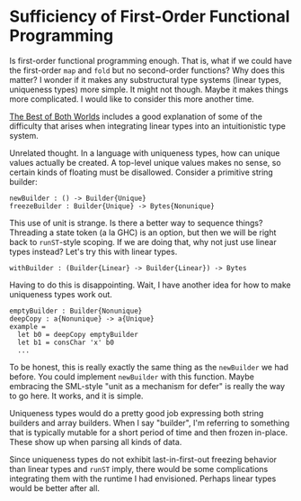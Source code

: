# Sufficiency of First-Order Functional Programming

Is first-order functional programming enough. That is, what if we
could have the first-order `map` and `fold` but no second-order functions?
Why does this matter? I wonder if it makes any substructural type systems
(linear types, uniqueness types) more simple. It might not though. Maybe
it makes things more complicated. I would like to consider this more another
time.

[The Best of Both Worlds](https://arxiv.org/pdf/1612.06633.pdf) includes
a good explanation of some of the difficulty that arises when integrating
linear types into an intuitionistic type system.

Unrelated thought. In a language with uniqueness types, how can unique values
actually be created. A top-level unique values makes no sense, so certain
kinds of floating must be disallowed. Consider a primitive string builder:

    newBuilder : () -> Builder{Unique}
    freezeBuilder : Builder{Unique} -> Bytes{Nonunique}

This use of unit is strange. Is there a better way to sequence things?
Threading a state token (a la GHC) is an option, but then we will be
right back to `runST`-style scoping. If we are doing that, why not just
use linear types instead? Let's try this with linear types.

    withBuilder : (Builder{Linear} -> Builder{Linear}) -> Bytes

Having to do this is disappointing. Wait, I have another idea for how
to make uniqueness types work out.

    emptyBuilder : Builder{Nonunique}
    deepCopy : a{Nonunique} -> a{Unique}
    example =
      let b0 = deepCopy emptyBuilder
      let b1 = consChar 'x' b0
      ...

To be honest, this is really exactly the same thing as the `newBuilder`
we had before. You could implement `newBuilder` with this function. Maybe
embracing the SML-style "unit as a mechanism for defer" is really the
way to go here. It works, and it is simple.

Uniqueness types would do a pretty good job expressing both string builders
and array builders. When I say "builder", I'm referring to something that
is typically mutable for a short period of time and then frozen in-place.
These show up when parsing all kinds of data.

Since uniqueness types do not exhibit last-in-first-out freezing behavior
than linear types and `runST` imply, there would be some complications
integrating them with the runtime I had envisioned. Perhaps linear types
would be better after all.
